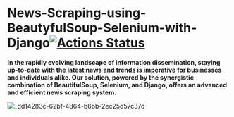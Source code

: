 # News-Scraping-using-BeautyfulSoup-Selenium-with-Django[![Actions Status]([https://github.com/cfgnunes/numerical-methods-python/workflows/build/badge.svg)](https://github.com/ThisIs-Developer/Python](https://github.com/ThisIs-Developer/News-Scraping-using-BeautyfulSoup-Selenium-with-Django))

**In the rapidly evolving landscape of information dissemination, staying up-to-date with the latest news and trends is imperative for businesses and individuals alike. Our solution, powered by the synergistic combination of BeautifulSoup, Selenium, and Django, offers an advanced and efficient news scraping system.**

![_dd14283c-62bf-4864-b6bb-2ec25d57c37d](https://github.com/ThisIs-Developer/News-Scraping-using-BeautyfulSoup-Selenium-with-Django/assets/109382325/65f3a88a-581d-44a6-b126-f2ef6ba6e9f4)
